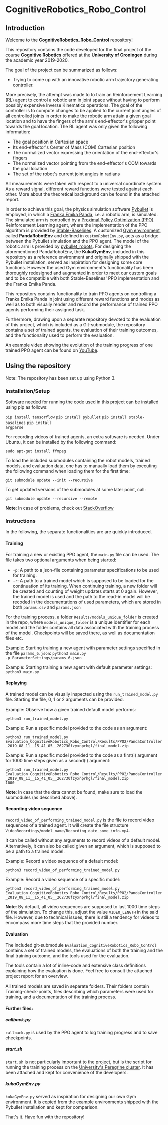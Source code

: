 # CognitiveRobotics_Robo_Control

## Introduction
Welcome to the **CognitiveRobotics_Robo_Control** repository!

This repository contains the code developed for the final project of the course **Cognitive Robotics** offered at the **University of Groningen** during the academic year 2019-2020.

The goal of the project can be summarized as follows:
<ul>
<li>Trying to come up with an innovative robotic arm trajectory generating controller.</li>
</ul>

More precisely, the attempt was made to to train an Reinforcement Learning (RL) agent to control a robotic arm in joint space without having to perform possibly expensive Inverse Kinematics operations.
The goal of the controller is to compute changes to be applied to the current joint angles of all controlled joints in order to make the robotic arm attain a given goal location and to have the fingers of the arm's end-effector's gripper point towards the goal location.
The RL agent was only given the following information:
<ul>
<li>The goal position in Cartesian space</li>
<li>Its end-effector's Center of Mass (COM) Cartesian position</li>
<li>The normalized vector expressing the orientation of the end-effector's fingers</li>
<li>The normalized vector pointing from the end-effector's COM towards the goal location</li>
<li>The set of the robot's current joint angles in radians</li>
</ul>
All measurements were taken with respect to a universal coordinate system.
As a reward signal, different reward functions were tested against each other.
More about the theoretical background can be found in the attached report.


In order to achieve this goal, the physics simulation software [Pybullet](https://pybullet.org/wordpress/) is employed, in which a [Franka Emika Panda](https://www.franka.de/technology), i.e. a robotic arm, is simulated.
The simulated arm is controlled by a [Proximal Policy Optimization (PPO)](https://arxiv.org/abs/1707.06347) Reinforcement Learning agent, where the implementation of the PPO algorithm is provided by [Stable-Baselines](https://stable-baselines.readthedocs.io/en/master/index.html).
A customized [Gym environment](https://gym.openai.com/), called **PandaRobotEnv** and defined in <code>customRobotEnv.py</code>, acts as a bridge between the Pybullet simulation and the PPO agent.
The model of the robotic arm is provided by [pybullet_robots](https://github.com/erwincoumans/pybullet_robots).
For designing the aforementioned PandaRobotEnv, the **KukaGymEnv**, included in this repository as a reference environment and originally shipped with the Pybullet installation, served as inspiration for designing some core functions.
However the used Gym environment's functionality has been thoroughly redesigned and augmented in order to meet our custom goals and to be compatible with both Stable-Baselines' PPO implementation and the Franka Emika Panda. 

This repository contains functionality to train PPO agents on controlling a Franka Emika Panda in joint using different reward functions and modes as well as to both visually render and record the performance of trained PPO agents performing their assigned task.

Furthermore, drawing upon a separate repository devoted to the evaluation of this project, which is included as a Git-submodule, the repository contains a set of trained agents, the evaluation of their training outcomes, and the functionality used to perform the evaluation.

An example video showing the evolution of the training progress of one trained PPO agent can be found on [YouTube](https://youtu.be/MSssx5jxxAI).

## Using the repository
Note: The repository has been set up using Python 3.

### Installation/Setup
Software needed for running the code used in this project can be installed using pip as follows:

<code>pip install tensorflow</code>
<code>pip install pybullet</code>
<code>pip install stable-baselines</code>
<code>pip install argparse</code>

For recording videos of trained agents, an extra software is needed. Under Ubuntu, it can be installed by the following command:

<code>sudo apt-get install ffmpeg</code>

To load the included submodules containing the robot models, trained models, and evaluation data, one has to manually load them by executing the following command when loading them for the first time:

<code>git submodule update --init --recursive</code>

To get updated versions of the submodules at some later point, call:

<code>git submodule update --recursive --remote</code>

**Note**: In case of problems, check out [StackOverflow](https://stackoverflow.com/questions/1030169/easy-way-to-pull-latest-of-all-git-submodules)

### Instructions
In the following, the separate functionalities are are quickly introduced.
#### Training
For training a new or existing PPO agent, the <code>main.py</code> file can be used.
The file takes two optional arguments when being started:
<ul>
<li><code>-p</code>: A path to a json-file containing parameter specifications to be used for training.</li>
<li><code>-r</code>: A path to a trained model which is supposed to be loaded for the continuation of its training.
When continuing training, a new folder will be created and counting of weight updates starts at 0 again.
However, the trained model is used and the path to the read-in model will be recoded in the documentations of used parameters,
which are stored in both <code>params.csv</code> and <code>params.json</code></li>
</ul>

For the training process, a folder <code>Results/models_unique_folder</code> is created in the repo, where <code>models_unique_folder</code> is a unique identifier for each model and
the folder contains all data associated with the training process of the model. Checkpoints will be saved there, as well as documentation files etc.

Example: Starting training a new agent with parameter settings specified in the file <code>params_6.json</code>:
<code>python3 main.py -p ParameterSettings/params_6.json</code>

Example: Starting training a new agent with default parameter settings:
<code>python3 main.py</code>

#### Replaying
A trained model can be visually inspected using the <code>run_trained_model.py</code> file.
Starting the file, 0, 1 or 2 arguments can be provided.

Example: Observe how a given trained default model performs:

<code>python3 run_trained_model.py</code>

Example: Run a specific model provided to the code as an argument:

<code>python3 run_trained_model.py Evaluation_CognitiveRobotics_Robo_Control/Results/PPO2/PandaController_2019_08_11__15_41_05__262730fzyxnprhgl/final_model.zip</code>

Example: Run a specific model provided to the code as a first(!) argument for 1000 time steps given as a second(!) argument:

<code>python3 run_trained_model.py Evaluation_CognitiveRobotics_Robo_Control/Results/PPO2/PandaController_2019_08_11__15_41_05__262730fzyxnprhgl/final_model.zip 1000</code>

**Note**: In case that the data cannot be found, make sure to load the submodules (as described above).

#### Recording video sequence
<code>record_video_of_performing_trained_model.py</code> is the file to record video sequences of a trained agent.
It will create the file structure <code>VideoRecordings/model_name/Recording_date_some_info.mp4</code>.

It can be called without any arguments to record videos of a default model.
Alternatively, it can also be called given an argument, which is supposed to be a path to a trained model.

Example: Record a video sequence of a default model:

<code>python3 record_video_of_performing_trained_model.py</code>

Example: Record a video sequence of a specific model:

<code>python3 record_video_of_performing_trained_model.py Evaluation_CognitiveRobotics_Robo_Control/Results/PPO2/PandaController_2019_08_11__15_41_05__262730fzyxnprhgl/final_model.zip</code>

**Note**: By default, all video sequences are supposed to last 1000 time steps of the simulation.
To change this, adjust the value <code>VIDEO_LENGTH</code> in the said file.
However, due to technical issues, there is still a tendency for videos to encompass more time steps that the provided number.

#### Evaluation
The included git-submodule <code>Evaluation_CognitiveRobotics_Robo_Control</code> contains a set of trained models, the evaluations of both the training and the final training outcome,
and the tools used for the evaluation.

The tools contain a lot of inline-code and extensive class definitions explaining how the evaluation is done. Feel free to consult the attached project report for an overview.

All trained models are saved in separate folders. Their folders contain Training-check-points, files describing which parameters were used for training, and a documentation of the training process.

#### Further files:

##### callback.py
<code>callback.py</code> is used by the PPO agent to log training progress and to save checkpoints.

##### start.sh
<code>start.sh</code> is not particularly important to the project, but is the script for running the training process on the [University's Peregrine cluster](https://www.rug.nl/society-business/centre-for-information-technology/research/services/hpc/facilities/peregrine-hpc-cluster).
It has been attached and kept for convenience of the developers.

##### kukaGymEnv.py
<code>kukaGymEnv.py</code> served as inspiration for designing our own Gym environment. It is copied from the example environments shipped with the Pybullet installation and kept for comparison.

That's it. Have fun with the repository!
